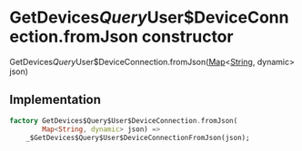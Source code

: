 


# GetDevices$Query$User$DeviceConnection.fromJson constructor







GetDevices$Query$User$DeviceConnection.fromJson([Map](https://api.dart.dev/stable/2.12.3/dart-core/Map-class.html)&lt;[String](https://api.dart.dev/stable/2.12.3/dart-core/String-class.html), dynamic> json)





## Implementation

```dart
factory GetDevices$Query$User$DeviceConnection.fromJson(
        Map<String, dynamic> json) =>
    _$GetDevices$Query$User$DeviceConnectionFromJson(json);
```







